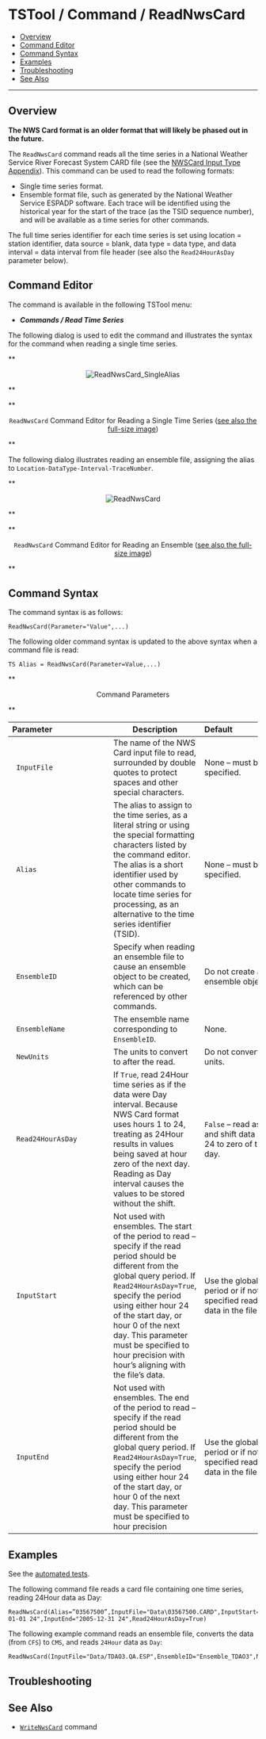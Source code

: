 # TSTool / Command / ReadNwsCard #

*   [Overview](#overview)
*   [Command Editor](#command-editor)
*   [Command Syntax](#command-syntax)
*   [Examples](#examples)
*   [Troubleshooting](#troubleshooting)
*   [See Also](#see-also)

-------------------------

## Overview

**The NWS Card format is an older format that will likely be phased out in the future.**

The `ReadNwsCard` command reads all the time series in a National Weather Service River Forecast System CARD file
(see the [NWSCard Input Type Appendix](../../datastore-ref/NWSCard/NWSCard.md)).
This command can be used to read the following formats:

*   Single time series format.
*   Ensemble format file, such as generated by the National Weather Service ESPADP software.
    Each trace will be identified using the historical year for the start of
    the trace (as the TSID sequence number), and will be available as a time series for other commands.

The full time series identifier for each time series is set using location = station identifier,
data source = blank, data type = data type,
and data interval = data interval from file header (see also the `Read24HourAsDay` parameter below).

## Command Editor

The command is available in the following TSTool menu:

*   ***Commands / Read Time Series***

The following dialog is used to edit the command and illustrates the syntax for the command when reading a single time series.

**<p style="text-align: center;">
![ReadNwsCard_SingleAlias](ReadNwsCard_SingleAlias.png)
</p>**

**<p style="text-align: center;">
`ReadNwsCard` Command Editor for Reading a Single Time Series (<a href="../ReadNwsCard_SingleAlias.png">see also the full-size image</a>)
</p>**

The following dialog illustrates reading an ensemble file, assigning the alias to `Location-DataType-Interval-TraceNumber`.

**<p style="text-align: center;">
![ReadNwsCard](ReadNwsCard.png)
</p>**

**<p style="text-align: center;">
`ReadNwsCard` Command Editor for Reading an Ensemble (<a href="../ReadNwsCard.png">see also the full-size image</a>)
</p>**

## Command Syntax

The command syntax is as follows:

```text
ReadNwsCard(Parameter="Value",...)
```

The following older command syntax is updated to the above syntax when a command file is read:

```text
TS Alias = ReadNwsCard(Parameter=Value,...)
```

**<p style="text-align: center;">
Command Parameters
</p>**

|**Parameter**&nbsp;&nbsp;&nbsp;&nbsp;&nbsp;&nbsp;&nbsp;&nbsp;&nbsp;&nbsp;&nbsp;&nbsp;&nbsp;&nbsp;&nbsp;&nbsp;&nbsp;&nbsp;&nbsp;&nbsp;&nbsp;&nbsp;&nbsp;&nbsp;&nbsp;|**Description**|**Default**&nbsp;&nbsp;&nbsp;&nbsp;&nbsp;&nbsp;&nbsp;&nbsp;&nbsp;&nbsp;&nbsp;&nbsp;&nbsp;&nbsp;&nbsp;&nbsp;&nbsp;&nbsp;&nbsp;&nbsp;&nbsp;&nbsp;&nbsp;&nbsp;&nbsp;&nbsp;&nbsp;|
|--------------|-----------------|-----------------|
|` InputFile` | The name of the NWS Card input file to read, surrounded by double quotes to protect spaces and other special characters. | None – must be specified. |
|` Alias` | The alias to assign to the time series, as a literal string or using the special formatting characters listed by the command editor.  The alias is a short identifier used by other commands to locate time series for processing, as an alternative to the time series identifier (TSID). | None – must be specified. |
|` EnsembleID` | Specify when reading an ensemble file to cause an ensemble object to be created, which can be referenced by other commands. | Do not create an ensemble object. |
|` EnsembleName` | The ensemble name corresponding to `EnsembleID`. | None. |
|` NewUnits` | The units to convert to after the read. | Do not convert the units. |
|` Read24HourAsDay` | If `True`, read 24Hour time series as if the data were Day interval.  Because NWS Card format uses hours 1 to 24, treating as 24Hour results in values being saved at hour zero of the next day.  Reading as Day interval causes the values to be stored without the shift. | `False` – read as hourly and shift data at hour 24 to zero of the next day. |
|` InputStart` | Not used with ensembles.  The start of the period to read – specify if the read period should be different from the global query period.  If `Read24HourAsDay=True`, specify the period using either hour 24 of the start day, or hour 0 of the next day.  This parameter must be specified to hour precision with hour’s aligning with the file’s data. | Use the global input period or if not specified read all the data in the file. |
|` InputEnd` | Not used with ensembles.  The end of the period to read – specify if the read period should be different from the global query period.  If `Read24HourAsDay=True`, specify the period using either hour 24 of the start day, or hour 0 of the next day.  This parameter must be specified to hour precision | Use the global input period or if not specified read all the data in the file. |

## Examples ##

See the [automated tests](https://github.com/OpenCDSS/cdss-app-tstool-test/tree/master/test/commands/ReadNwsCard).

The following command file reads a card file containing one time series, reading 24Hour data as Day:

```
ReadNwsCard(Alias=”03567500”,InputFile="Data\03567500.CARD",InputStart="1960-01-01 24",InputEnd="2005-12-31 24",Read24HourAsDay=True)
```

The following example command reads an ensemble file, converts the data (from `CFS`) to `CMS`, and reads `24Hour` data as `Day`:

```
ReadNwsCard(InputFile="Data/TDAO3.QA.ESP",EnsembleID="Ensemble_TDAO3",NewUnits="CMS",Read24HourAsDay=True)
```

## Troubleshooting

## See Also

*   [`WriteNwsCard`](../WriteNwsCard/WriteNwsCard.md) command

